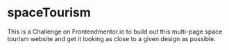# spaceTourism
This is a Challenge on Frontendmentor.io to build out this multi-page space tourism website and get it looking as close to a given design as possible.
